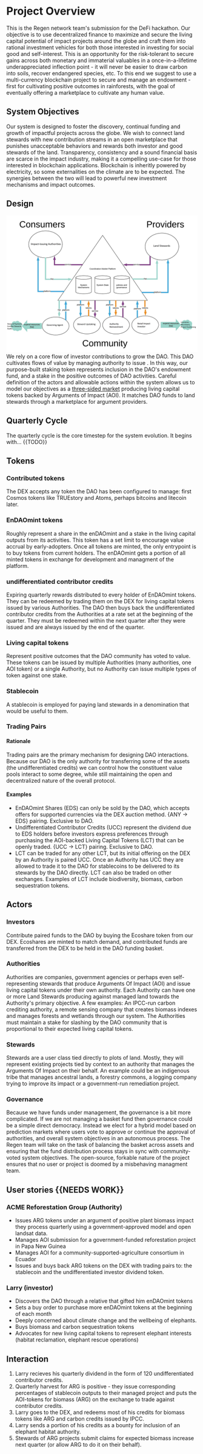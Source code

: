 # Project Overview

This is the Regen network team's submission for the DeFi hackathon. Our objective is to use decentralized finance to maximize and secure the living capital potential of impact projects around the globe and craft them into rational investment vehicles for both those interested in investing for social good and self-interest. This is an opportunity for the risk-tolerant to secure gains across both monetary and immaterial valuables in a once-in-a-lifetime underappreciated inflection point - it will never be easier to draw carbon into soils, recover endangered species, etc. To this end we suggest to use a multi-currency blockchain project to secure and manage an endowment - first for cultivating positive outcomes in rainforests, with the goal of eventually offering a marketplace to cultivate any human value.

## System Objectives

Our system is designed to foster the discovery, continual funding and growth of impactful projects across the globe. We wish to connect land stewards with new contribution streams in an open marketplace that punishes unacceptable behaviors and rewards both investor and good stewards of the land. Transparency, consistency and a sound financial basis are scarce in the impact industry, making it a compelling use-case for those interested in blockchain applications. Blockchain is inheritly powered by electricity, so some externalities on the climate are to be expected. The synergies between the two will lead to powerful new investment mechanisms and impact outcomes.

## Design
![3-Sided Market](imgs/threesidedmarket.jpeg?raw=true "Market Diagram")
We rely on a core flow of investor contributions to grow the DAO. This DAO cultivates flows of value by managing authority to issue . In this way, our purpose-built staking token represents inclusion in the DAO's endowment fund, and a stake in the positive outcomes of DAO activities. Careful definition of the actors and allowable actions within the system allows us to model our objectives as a [three-sided market](https://github.com/BlockScience/cadCAD-Tutorials/blob/master/02%20Reference%20Models/ThreeSidedBasic/3%20sided%20model.ipynb) producing living capital tokens backed by Arguments of Impact (AOI). It matches DAO funds to land stewards through a marketplace for argument providers.

## Quarterly Cycle

The quarterly cycle is the core timestep for the system evolution. It begins with... {{TODO}}

## Tokens

### Contributed tokens

The DEX accepts any token the DAO has been configured to manage: first Cosmos tokens like TRUEstory and Atoms, perhaps bitcoins and litecoin later.

### EnDAOmint tokens

Roughly represent a share in the enDAOmint and a stake in the living capital outputs from its activities. This token has a set limit to encourage value accrual by early-adopters. Once all tokens are minted, the only entrypoint is to buy tokens from current holders. The enDAOmint gets a portion of all minted tokens in exchange for development and managment of the platform.

### undifferentiated contributor credits

Expiring quarterly rewards distributed to every holder of EnDAOmint tokens. They can be redeemed by trading them on the DEX for living capital tokens issued by various Authorities. The DAO then buys back the undifferentiated contributor credits from the Authorities at a rate set at the beginning of the quarter. They must be redeemed within the next quarter after they were issued and are always issued by the end of the quarter.

### Living capital tokens

Represent positive outcomes that the DAO community has voted to value. These tokens can be issued by multiple Authorities (many authorities, one AOI token) or a single Authority, but no Authority can issue multiple types of token against one stake.

### Stablecoin

A stablecoin is employed for paying land stewards in a denomination that would be useful to them.

### Trading Pairs

#### Rationale

Trading pairs are the primary mechanism for designing DAO interactions. Because our DAO is the only authority for transferring some of the assets (the undifferentiated credits) we can control how the constituent value pools interact to some degree, while still maintaining the open and decentralized nature of the overall protocol.

#### Examples

* EnDAOmint Shares (EDS) can only be sold by the DAO, which accepts offers for supported currencies via the DEX auction method. {ANY -> EDS} pairing. Exclusive to DAO.
* Undifferentiated Contributor Credits (UCC) represent the dividend due to EDS holders before investors express preferences through purchasing the AOI-backed Living Capital Tokens (LCT) that can be openly traded. {UCC -> LCT} pairing. Exclusive to DAO.
* LCT can be traded for any other LCT, but its initial offering on the DEX by an Authority is paired UCC. Once an Authority has UCC they are allowed to trade it to the DAO for stablecoins to be delivered to its stewards by the DAO directly. LCT can also be traded on other exchanges. Examples of LCT include biodiversity, biomass, carbon sequestration tokens.

## Actors

### Investors

Contribute paired funds to the DAO by buying the Ecoshare token from our DEX. Ecoshares are minted to match demand, and contributed funds are transferred from the DEX to be held in the DAO funding basket.

### Authorities

Authorities are companies, government agencies or perhaps even self-representing stewards that produce Arguments Of Impact (AOI) and issue living capital tokens under their own authority. Each Authority can have one or more Land Stewards producing against managed land towards the Authority's primary objective. A few examples: An IPCC-run carbon crediting authority, a remote sensing company that creates biomass indexes and manages forests and wetlands through our system. The Authorities must maintain a stake for slashing by the DAO community that is proportional to their expected living capital tokens.

### Stewards

Stewards are a user class tied directly to plots of land. Mostly, they will represent existing projects tied by context to an authority that manages the Arguments Of Impact on their behalf. An example could be an indigenous tribe that manages ancestral lands, a forestry commons, a logging company trying to improve its impact or a government-run remediation project.

### Governance

Because we have funds under management, the governance is a bit more complicated. If we are not managing a basket fund then governance could be a simple direct democracy. Instead we elect for a hybrid model based on prediction markets where users vote to approve or continue the approval of authorities, and overall system objectives in an autonomous process. The Regen team will take on the task of balancing the basket across assets and ensuring that the fund distribution process stays in sync with community-voted system objectives. The open-source, forkable nature of the project ensures that no user or project is doomed by a misbehaving managment team.

## User stories {{NEEDS WORK}}

### ACME Reforestation Group (Authority)

* Issues ARG tokens under an argument of positive plant biomass impact they process quarterly using a government-approved model and open landsat data.
* Manages AOI submission for a government-funded reforestation project in Papa New Guinea
* Manages AOI for a community-supported-agriculture consortium in Ecuador
* Issues and buys back ARG tokens on the DEX with trading pairs to: the stablecoin and the undifferentiated investor dividend token.

### Larry (investor)

* Discovers the DAO through a relative that gifted him enDAOmint tokens
* Sets a buy order to purchase more enDAOmint tokens at the beginning of each month
* Deeply concerned about climate change and the wellbeing of elephants.
* Buys biomass and carbon sequestration tokens
* Advocates for new living capital tokens to represent elephant interests (habitat reclamation, elephant rescue operations)

## Interaction

1. Larry recieves his quarterly dividend in the form of 120 undifferentiated contributor credits.
2. Quarterly harvest for ARG is positive - they issue corresponding percentages of stablecoin outputs to their managed project and puts the AOI-tokens for biomass (ARG) on the exchange to trade against contributor credits.
3. Larry goes to the DEX, and redeems most of his credits for biomass tokens like ARG and carbon credits issued by IPCC.
4. Larry sends a portion of his credits as a bounty for inclusion of an elephant habitat authority.
5. Stewards of ARG projects submit claims for expected biomass increase next quarter (or allow ARG to do it on their behalf).
